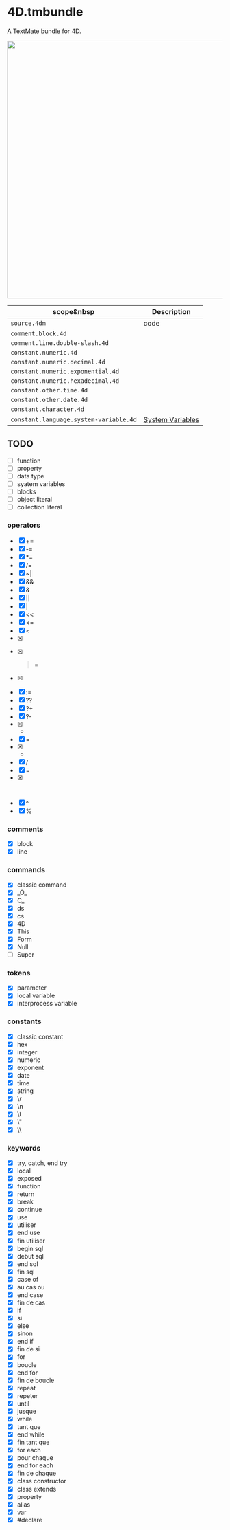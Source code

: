 # 4D.tmbundle
A TextMate bundle for 4D.

<img src="https://github.com/user-attachments/assets/c9073aa9-1202-4dbc-a873-fa9a9e870334" width=600 height=auto />

|scope&nbsp|Description|
|-|-|
|`source.4dm`|code|
|`comment.block.4d`||
|`comment.line.double-slash.4d`||
|`constant.numeric.4d`||
|`constant.numeric.decimal.4d`||
|`constant.numeric.exponential.4d`||
|`constant.numeric.hexadecimal.4d`||
|`constant.other.time.4d`||
|`constant.other.date.4d`||
|`constant.character.4d`||
|`constant.language.system-variable.4d`|[System Variables](https://developer.4d.com/docs/Concepts/variables#system-variables)|





## TODO

- [ ] function
- [ ] property
- [ ] data type
- [ ] syatem variables
- [ ] blocks
- [ ] object literal
- [ ] collection literal

### operators

- [x] +=
- [x] -=
- [x] *=
- [x] /=
- [x] ~|
- [x] &&
- [x] &
- [x] ||
- [x] |
- [x] <<
- [x] <=
- [x] <
- [x] >>
- [x] >=
- [x] >
- [x] :=
- [x] ??
- [x] ?+
- [x] ?-
- [x] +
- [x] =
- [x] *
- [x] /
- [x] =
- [x] #
- [x] ^
- [x] %

### comments

- [x] block
- [x] line

### commands

- [x] classic command
- [x] \_O\_
- [x] C\_
- [x] ds
- [x] cs
- [x] 4D
- [x] This
- [x] Form
- [x] Null
- [ ] Super

### tokens

- [x] parameter
- [x] local variable
- [x] interprocess variable

### constants

- [x] classic constant
- [x] hex
- [x] integer
- [x] numeric
- [x] exponent
- [x] date
- [x] time
- [x] string
- [x] \\r
- [x] \\n
- [x] \\t
- [x] \\"
- [x] \\\\

### keywords

- [x] try, catch, end try
- [x] local
- [x] exposed
- [x] function
- [x] return
- [x] break
- [x] continue
- [x] use
- [x] utiliser
- [x] end use
- [x] fin utiliser
- [x] begin sql
- [x] debut sql
- [x] end sql
- [x] fin sql
- [x] case of
- [x] au cas ou
- [x] end case
- [x] fin de cas
- [x] if
- [x] si
- [x] else
- [x] sinon
- [x] end if
- [x] fin de si
- [x] for
- [x] boucle
- [x] end for
- [x] fin de boucle
- [x] repeat
- [x] repeter
- [x] until
- [x] jusque
- [x] while
- [x] tant que
- [x] end while
- [x] fin tant que
- [x] for each
- [x] pour chaque
- [x] end for each
- [x] fin de chaque
- [x] class constructor
- [x] class extends
- [x] property
- [x] alias
- [x] var
- [x] #declare
